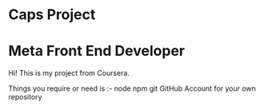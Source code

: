 # Caps Project
# Meta Front End Developer 
Hi! This is my project from Coursera. 

Things you require or need is :-
  node
  npm 
  git
  GitHub Account for your own repository
